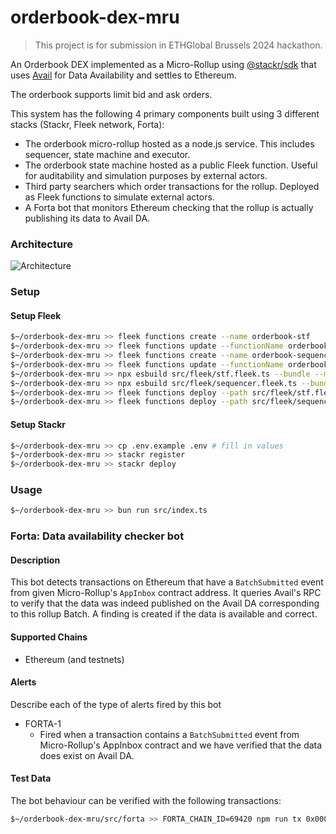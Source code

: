 # orderbook-dex-mru

> This project is for submission in ETHGlobal Brussels 2024 hackathon.

An Orderbook DEX implemented as a Micro-Rollup using [@stackr/sdk](https://www.stackrlabs.xyz/) that uses [Avail](https://www.availproject.org/da) for Data Availability and settles to Ethereum. 

The orderbook supports limit bid and ask orders.

This system has the following 4 primary components built using 3 different stacks (Stackr, Fleek network, Forta):
- The orderbook micro-rollup hosted as a node.js service. This includes sequencer, state machine and executor.
- The orderbook state machine hosted as a public Fleek function. Useful for auditability and simulation purposes by external actors.
- Third party searchers which order transactions for the rollup. Deployed as Fleek functions to simulate external actors.
- A Forta bot that monitors Ethereum checking that the rollup is actually publishing its data to Avail DA.

### Architecture

![Architecture](./architecture.png)

### Setup

#### Setup Fleek

```bash
$~/orderbook-dex-mru >> fleek functions create --name orderbook-stf
$~/orderbook-dex-mru >> fleek functions update --functionName orderbook-stf --slug orderbook-stf
$~/orderbook-dex-mru >> fleek functions create --name orderbook-sequencer
$~/orderbook-dex-mru >> fleek functions update --functionName orderbook-sequencer --slug orderbook-sequencer
$~/orderbook-dex-mru >> npx esbuild src/fleek/stf.fleek.ts --bundle --minify --format=esm --outfile=src/fleek/stf.fleek.js
$~/orderbook-dex-mru >> npx esbuild src/fleek/sequencer.fleek.ts --bundle --minify --format=esm --outfile=src/fleek/sequencer.fleek.js
$~/orderbook-dex-mru >> fleek functions deploy --path src/fleek/stf.fleek.js --name orderbook-stf
$~/orderbook-dex-mru >> fleek functions deploy --path src/fleek/sequencer.fleek.js --name orderbook-sequencer
```

#### Setup Stackr

```bash
$~/orderbook-dex-mru >> cp .env.example .env # fill in values
$~/orderbook-dex-mru >> stackr register
$~/orderbook-dex-mru >> stackr deploy
```

### Usage

```bash
$~/orderbook-dex-mru >> bun run src/index.ts
```

### Forta: Data availability checker bot

#### Description

This bot detects transactions on Ethereum that have a `BatchSubmitted` event from given Micro-Rollup's `AppInbox` contract address. It queries Avail's RPC to verify that the data was indeed published on the Avail DA corresponding to this rollup Batch. A finding is created if the data is available and correct.

#### Supported Chains

- Ethereum (and testnets)

#### Alerts

Describe each of the type of alerts fired by this bot

- FORTA-1
  - Fired when a transaction contains a `BatchSubmitted` event from Micro-Rollup's AppInbox contract and we have verified that the data does exist on Avail DA.

#### Test Data

The bot behaviour can be verified with the following transactions:

```bash
$~/orderbook-dex-mru/src/forta >> FORTA_CHAIN_ID=69420 npm run tx 0x0002ec20286b4c08a4c614b2ac57afac6f947d5d5f87ea8064d223d1b3b70ef1 --chainId 69420
```
